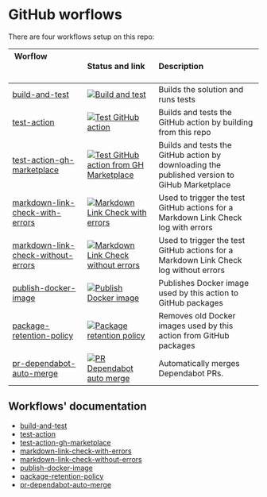 # GitHub worflows

There are four workflows setup on this repo:

<!-- the &nbsp; is a trick to expand the width of the table column. You add as many &nbsp; as required to get the width you want. -->
| Worflow &nbsp; &nbsp; &nbsp; &nbsp; &nbsp; &nbsp; &nbsp; &nbsp; &nbsp; &nbsp; &nbsp; &nbsp; &nbsp; &nbsp; &nbsp; &nbsp; &nbsp; &nbsp; &nbsp; &nbsp; &nbsp; &nbsp; &nbsp; &nbsp; &nbsp; &nbsp; &nbsp; &nbsp; &nbsp; &nbsp; | Status and link                                                                                                                                                                                                                                                                                   | Description                                                                                   |
| ------------------------------------------------------------------------------------------------------------------------------------------------------------------------------------------------------------------------- | :------------------------------------------------------------------------------------------------------------------------------------------------------------------------------------------------------------------------------------------------------------------------------------------------ | :-------------------------------------------------------------------------------------------- |
| [build-and-test](/.github/workflows/build-test.yml)                                                                                                                                                                       | [![Build and test](https://github.com/edumserrano/markdown-link-check-log-parser/actions/workflows/build-test.yml/badge.svg)](https://github.com/edumserrano/markdown-link-check-log-parser/actions/workflows/build-test.yml)                                                                     | Builds the solution and runs tests                                                            |
| [test-action](/.github/workflows/test-action.yml)                                                                                                                                                                         | [![Test GitHub action](https://github.com/edumserrano/markdown-link-check-log-parser/actions/workflows/test-action.yml/badge.svg)](https://github.com/edumserrano/markdown-link-check-log-parser/actions/workflows/test-action.yml)                                                               | Builds and tests the GitHub action by building from this repo                                 |
| [test-action-gh-marketplace](/.github/workflows/test-action-gh-marketplace.yml)                                                                                                                                           | [![Test GitHub action from GH Marketplace](https://github.com/edumserrano/markdown-link-check-log-parser/actions/workflows/test-action-gh-marketplace.yml/badge.svg)](https://github.com/edumserrano/markdown-link-check-log-parser/actions/workflows/test-action-gh-marketplace.yml)             | Builds and tests the GitHub action by downloading the published version to  GiHub Marketplace |
| [markdown-link-check-with-errors](/.github/workflows/markdown-link-check-with-errors.yml)                                                                                                                                 | [![Markdown Link Check with errors](https://github.com/edumserrano/markdown-link-check-log-parser/actions/workflows/markdown-link-check-with-errors.yml/badge.svg)](https://github.com/edumserrano/markdown-link-check-log-parser/actions/workflows/markdown-link-check-with-errors.yml)          | Used to trigger the test GitHub actions for a Markdown Link Check log with errors             |
| [markdown-link-check-without-errors](/.github/workflows/markdown-link-check-without-errors.yml)                                                                                                                           | [![Markdown Link Check without errors](https://github.com/edumserrano/markdown-link-check-log-parser/actions/workflows/markdown-link-check-without-errors.yml/badge.svg)](https://github.com/edumserrano/markdown-link-check-log-parser/actions/workflows/markdown-link-check-without-errors.yml) | Used to trigger the test GitHub actions for a Markdown Link Check log without errors          |
| [publish-docker-image](/.github/workflows/publish-docker-image.yml)                                                                                                                                                       | [![Publish Docker image](https://github.com/edumserrano/markdown-link-check-log-parser/actions/workflows/publish-docker-image.yml/badge.svg)](https://github.com/edumserrano/markdown-link-check-log-parser/actions/workflows/publish-docker-image.yml)                                           | Publishes Docker image used by this action to GitHub packages                                 |
| [package-retention-policy](/.github/workflows/package-retention-policy.yml)                                                                                                                                               | [![Package retention policy](https://github.com/edumserrano/markdown-link-check-log-parser/actions/workflows/package-retention-policy.yml/badge.svg)](https://github.com/edumserrano/markdown-link-check-log-parser/actions/workflows/package-retention-policy.yml)                               | Removes old Docker images used by this action from GitHub packages                            |
| [pr-dependabot-auto-merge](/.github/workflows/pr-dependabot-auto-merge.yml)                                                                                                                                               | [![PR Dependabot auto merge](https://github.com/edumserrano/markdown-link-check-log-parser/actions/workflows/pr-dependabot-auto-merge.yml/badge.svg)](https://github.com/edumserrano/markdown-link-check-log-parser/actions/workflows/pr-dependabot-auto-merge.yml)                               | Automatically merges Dependabot PRs.                                                          |

## Workflows' documentation

- [build-and-test](/docs/dev-notes/workflows/build-and-test-workflow.md)
- [test-action](/docs/dev-notes/workflows/test-action-workflow.md)
- [test-action-gh-marketplace](/docs/dev-notes/workflows/test-action-gh-marketplace-workflow.md)
- [markdown-link-check-with-errors](/docs/dev-notes/workflows/markdown-link-check-with-errors-workflow.md)
- [markdown-link-check-without-errors](/docs/dev-notes/workflows/markdown-link-check-without-errors-workflow.md)
- [publish-docker-image](/docs/dev-notes/workflows/publish-docker-image.md)
- [package-retention-policy](/docs/dev-notes/workflows/package-retention-policy.md)
- [pr-dependabot-auto-merge](/docs/dev-notes/workflows/pr-dependabot-auto-merge-workflow.md)
